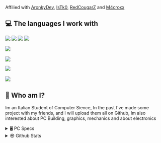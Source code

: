 Affilied with [AronkyDev](https://github.com/AronkyDev), [IsTk0](https://github.com/IsTk0), [RedCougarZ](https://github.com/RedCougarZ) and [M4croxx](https://github.com/m4croxx)


## 💻 The languages I work with

<!-- HTML -->
<img src="https://img.shields.io/static/v1?style=for-the-badge&message=HTML5&color=E34F26&logo=HTML5&logoColor=FFFFFF&label=">

<!-- CSS -->
<img src="https://img.shields.io/static/v1?style=for-the-badge&message=CSS3&color=1572B6&logo=CSS3&logoColor=FFFFFF&label=">

<!-- JavaScript -->
<img src="https://img.shields.io/static/v1?style=for-the-badge&message=JavaScript&color=222222&logo=JavaScript&logoColor=F7DF1E&label=">

<!-- Node.JS -->
<img src="https://img.shields.io/static/v1?style=for-the-badge&message=Node.js&color=339933&logo=Node.js&logoColor=FFFFFF&label=">

<!-- C++ -->
<a target="_blank" href="https://github.com/hemeraleback/Cpp"><img src="https://img.shields.io/static/v1?style=for-the-badge&message=C%2B%2B&color=00599C&logo=C%2B%2B&logoColor=FFFFFF&label="/></a>&nbsp;&nbsp;&nbsp;&nbsp;

<!-- R -->
<img src="https://img.shields.io/static/v1?style=for-the-badge&message=R&color=276DC3&logo=R&logoColor=FFFFFF&label=">

<!-- VisualBasic -->
<a target="_blank" href="https://github.com/hemeraleback/VisualBasic"><img src="https://img.shields.io/static/v1?style=for-the-badge&message=.NET&color=512BD4&logo=.NET&logoColor=FFFFFF&label="/></a>&nbsp;&nbsp;&nbsp;&nbsp;

<!-- Python -->
<a target="_blank" href="https://github.com/hemeraleback/Python"><img src="https://img.shields.io/static/v1?style=for-the-badge&message=Python&color=3776AB&logo=Python&logoColor=FFFFFF&label="/></a>&nbsp;&nbsp;&nbsp;&nbsp;


## 🤔 Who am I?

Im an Italian Student of Computer Sience, In the past I've made some project with my friends, and I will upload them all on Github, Im also interested about PC Building, graphics, mechanics and about electronics

<details>
<summary> 🖥️ PC Specs</summary>


CPU : [17-17000F](https://www.amazon.it/dp/B08TX3MXV5/?coliid=I3M8QB44T1YWUT&colid=13YCH284JN61W&psc=1&ref_=gv_ov_lig_pi_dp);

GPU : HP RTX 3060 12 GB VRAM;

RAM : [16x2GB 3200MHZ CL16](https://www.amazon.it/dp/B0897V51S8/?coliid=I18WCZ41DVPM4Y&colid=13YCH284JN61W&psc=1&ref_=gv_ov_lig_pi_dp); 

SSD : [M.2 500 GB 2400 MB/S](https://www.amazon.it/dp/B086BGWNY8/?coliid=I2GIIJZLMMZXAA&colid=13YCH284JN61W&psc=1&ref_=gv_ov_lig_pi_dp); 

SSD : [SATA 480 GB 520 MB/S](https://www.amazon.it/dp/B01C2JJB0G/?coliid=I2ER03Z3SN5EBZ&colid=13YCH284JN61W&psc=1&ref_=gv_ov_lig_pi_dp); 

HDD : [1TB](https://www.amazon.it/dp/B0711YN12S/?coliid=I1YWFN3W1X8M9Y&colid=13YCH284JN61W&psc=1&ref_=gv_ov_lig_pi_dp); 

</details>

<details>
<summary> 😎 Github Stats</summary>

![Hemeraleback Github Stats](https://github-readme-stats.vercel.app/api?username=hemeraleback&show_icons=true&theme=dark)
[![Top Langs](https://github-readme-stats.vercel.app/api/top-langs/?username=hemeraleback&layout=compact&theme=dark)](https://github.com/hemeraleback)

</details>
